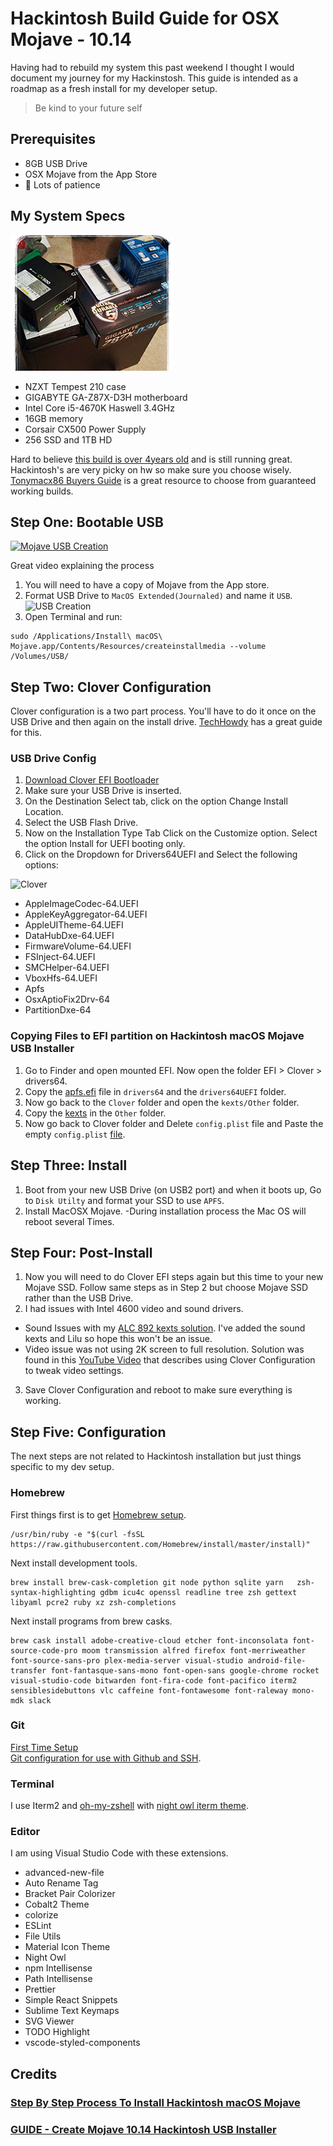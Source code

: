# Hackintosh Build Guide for OSX Mojave - 10.14

Having had to rebuild my system this past weekend I thought I would document my journey for my Hackinstosh. This guide is intended as a roadmap as a fresh install for my developer setup.

> Be kind to your future self

## Prerequisites

- 8GB USB Drive
- OSX Mojave from the App Store
- 🤞 Lots of patience

## My System Specs

![All my parts are finally in, time to get building!](hw.jpg)

- NZXT Tempest 210 case
- GIGABYTE GA-Z87X-D3H motherboard
- Intel Core i5-4670K Haswell 3.4GHz
- 16GB memory
- Corsair CX500 Power Supply
- 256 SSD and 1TB HD

Hard to believe [this build is over 4years old][googleplus] and is still running great. Hackintosh's are very picky on hw so make sure you choose wisely. [Tonymacx86 Buyers Guide][buyersguide] is a great resource to choose from guaranteed working builds.

## Step One: Bootable USB

[![Mojave USB Creation](http://img.youtube.com/vi/f5Nn9DE_O4o/0.jpg)](http://www.youtube.com/watch?v=f5Nn9DE_O4o)

<figcaption>
  Great video explaining the process
</figcaption>

1. You will need to have a copy of Mojave from the App store.
2. Format USB Drive to `MacOS Extended(Journaled)` and name it `USB`.
   ![USB Creation](https://markwithtech.com/assets/files/2018-06-16/1529185565-56194-disk-utility-3.png)
3. Open Terminal and run:

```terminal
sudo /Applications/Install\ macOS\ Mojave.app/Contents/Resources/createinstallmedia --volume /Volumes/USB/
```

## Step Two: Clover Configuration

Clover configuration is a two part process. You'll have to do it once on the USB Drive and then again on the install drive. [TechHowdy][techhowdy] has a great guide for this.

### USB Drive Config

1. [Download Clover EFI Bootloader][clover]
2. Make sure your USB Drive is inserted.
3. On the Destination Select tab, click on the option Change Install Location.
4. Select the USB Flash Drive.
5. Now on the Installation Type Tab Click on the Customize option. Select the option Install for UEFI booting only.
6. Click on the Dropdown for Drivers64UEFI and Select the following options:

![Clover](http://techhowdy.com/wp-content/uploads/2018/06/How-to-Create-bootable-USB-for-Hackintosh-Mojave-20.png)

- AppleImageCodec-64.UEFI
- AppleKeyAggregator-64.UEFI
- AppleUITheme-64.UEFI
- DataHubDxe-64.UEFI
- FirmwareVolume-64.UEFI
- FSInject-64.UEFI
- SMCHelper-64.UEFI
- VboxHfs-64.UEFI
- Apfs
- OsxAptioFix2Drv-64
- PartitionDxe-64

### Copying Files to EFI partition on Hackintosh macOS Mojave USB Installer

1. Go to Finder and open mounted EFI. Now open the folder EFI > Clover > drivers64.
1. Copy the [apfs.efi][apfs] file in `drivers64` and the `drivers64UEFI` folder.
1. Now go back to the `Clover` folder and open the `kexts/Other` folder.
1. Copy the [kexts][kextslink] in the `Other` folder.
1. Now go back to Clover folder and Delete `config.plist` file and Paste the empty `config.plist` [file][emptyconfig].

## Step Three: Install

1. Boot from your new USB Drive (on USB2 port) and when it boots up, Go to `Disk Utilty` and format your SSD to use `APFS`.
2. Install MacOSX Mojave.
   -During installation process the Mac OS will reboot several Times.

## Step Four: Post-Install

1. Now you will need to do Clover EFI steps again but this time to your new Mojave SSD. Follow same steps as in Step 2 but choose Mojave SSD rather than the USB Drive.
2. I had issues with Intel 4600 video and sound drivers.

- Sound Issues with my [ALC 892 kexts solution][alcsound]. I've added the sound kexts and Lilu so hope this won't be an issue.
- Video issue was not using 2K screen to full resolution. Solution was found in this [YouTube Video][intel4600youtube] that describes using Clover Configuration to tweak video settings.

3. Save Clover Configuration and reboot to make sure everything is working.

## Step Five: Configuration

The next steps are not related to Hackintosh installation but just things specific to my dev setup.

### Homebrew

First things first is to get [Homebrew setup](https://brew.sh/).

```terminal
/usr/bin/ruby -e "$(curl -fsSL https://raw.githubusercontent.com/Homebrew/install/master/install)"
```

Next install development tools.

```terminal
brew install brew-cask-completion git node python sqlite yarn	zsh-syntax-highlighting gdbm icu4c openssl readline tree zsh gettext libyaml pcre2 ruby xz zsh-completions
```

Next install programs from brew casks.

```terminal
brew cask install adobe-creative-cloud etcher font-inconsolata font-source-code-pro moom transmission alfred firefox font-merriweather font-source-sans-pro plex-media-server visual-studio android-file-transfer font-fantasque-sans-mono font-open-sans google-chrome rocket visual-studio-code bitwarden font-fira-code font-pacifico iterm2 sensiblesidebuttons vlc caffeine font-fontawesome font-raleway mono-mdk slack
```

### Git

[First Time Setup](https://git-scm.com/book/en/v2/Getting-Started-First-Time-Git-Setup)
<br/>
[Git configuration for use with Github and SSH](https://help.github.com/articles/connecting-to-github-with-ssh/).

### Terminal

I use Iterm2 and [oh-my-zshell](https://github.com/andresteingress/oh-my-zsh) with [night owl iterm theme][nightowliterm].

### Editor

I am using Visual Studio Code with these extensions.

- advanced-new-file
- Auto Rename Tag
- Bracket Pair Colorizer
- Cobalt2 Theme
- colorize
- ESLint
- File Utils
- Material Icon Theme
- Night Owl
- npm Intellisense
- Path Intellisense
- Prettier
- Simple React Snippets
- Sublime Text Keymaps
- SVG Viewer
- TODO Highlight
- vscode-styled-components

## Credits

### [Step By Step Process To Install Hackintosh macOS Mojave][mojaveinstallguide]

### [GUIDE - Create Mojave 10.14 Hackintosh USB Installer](https://markwithtech.com/d/183-guide-create-mojave-10-14-hackintosh-usb-installer)

[githubssh]: https://help.github.com/articles/connecting-to-github-with-ssh/
[nightowliterm]: https://github.com/nickcernis/iterm2-night-owl
[intel4600youtube]: https://youtu.be/sL3JmGvbAxQ
[mojaveinstallguide]: http://techhowdy.com/process-to-install-hackintosh-macos-mojave/
[alcsound]: https://www.reddit.com/r/hackintosh/comments/4e23w6/guide_native_audio_with_clover_applealckext/
[homebrewfonts]: https://github.com/Homebrew/homebrew-cask-fonts
[googleplus]: https://plus.google.com/+FrankPigeon/posts/H5Cm7CXGwxs
[buyersguide]: https://www.tonymacx86.com/buyersguide/building-a-customac-hackintosh-the-ultimate-buyers-guide/
[clover]: https://sourceforge.net/projects/cloverefiboot/
[cloverconfig]: https://mackie100projects.altervista.org/download-clover-configurator/
[techhowdy]: http://techhowdy.com/process-to-install-hackintosh-macos-mojave/
[apfs]: https://drive.google.com/open?id=1Rwtarw3zTXAXsBP6a9Aadul84lNR4x1R
[kextslink]: https://drive.google.com/open?id=1cCO6xVnCuIPAQzBP4YQVnmZDNTevZJWE
[emptyconfig]: https://drive.google.com/open?id=1C7ZITyMw41I2yc_RoZR3apoR3C8eud1K
